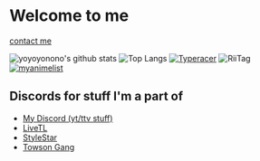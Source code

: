 # Welcome to me

[contact me](https://social.ggrks.moe/)

![yoyoyonono's github stats](https://github-readme-stats.vercel.app/api?username=yoyoyonono)
![Top Langs](https://github-readme-stats.vercel.app/api/top-langs/?username=yoyoyonono)
[![Typeracer](https://data.typeracer.com/misc/badge?user=yoyoyonono)](https://data.typeracer.com/pit/profile?user=yoyoyonono)
![RiiTag](https://tag.rc24.xyz/331171913432956933/tag.png)
[![myanimelist](https://cdn.myanimelist.net/signature/Yoyoyonono.png)](https://myanimelist.net/profile/Yoyoyonono)

## Discords for stuff I'm a part of

+ [My Discord (yt/ttv stuff)](https://discord.gg/PxxvQW3SM6)
+ [LiveTL](https://discord.gg/uJrV3tmthg)
+ [StyleStar](https://discord.gg/sZ2jJKE)
+ [Towson Gang](https://discord.gg/AqrqZbA)

